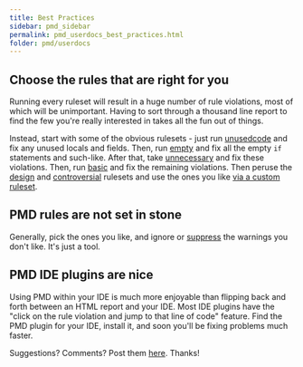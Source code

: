 ```yaml
---
title: Best Practices
sidebar: pmd_sidebar
permalink: pmd_userdocs_best_practices.html
folder: pmd/userdocs
---
```


## Choose the rules that are right for you

Running every ruleset will result in a huge number of rule violations, most of which will be unimportant.
Having to sort through a thousand line report to find the few you're really interested in takes
all the fun out of things.

Instead, start with some of the obvious rulesets - just run [unusedcode](/pmd_rules_java.html#Unused_Code) and fix any unused locals and fields.
Then, run [empty](/pmd_rules_java.html#Empty_Code) and fix all the empty `if` statements and such-like. After that, take [unnecessary](/pmd_rules_java.html#Unnecessary)
and fix these violations. Then, run [basic](/pmd_rules_java.html#Basic) and fix the remaining violations.
Then peruse the [design](/pmd_rules_java.html#Design) and [controversial](/pmd_rules_java.html#Controversial) rulesets and use the ones
you like [via a custom ruleset](/pmd_userdocs_understanding_rulesets.html).

## PMD rules are not set in stone

Generally, pick the ones you like, and ignore or [suppress](/pmd_userdocs_suppressing.html) the warnings you don't like. It's just a tool.

## PMD IDE plugins are nice

Using PMD within your IDE is much more enjoyable than flipping back and forth
between an HTML report and your IDE. Most IDE plugins have the "click on the rule
violation and jump to that line of code" feature. Find the PMD plugin for your IDE, install it,
and soon you'll be fixing problems much faster.

Suggestions?  Comments?  Post them [here](https://github.com/pmd/pmd/issues). Thanks!
